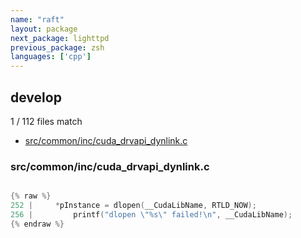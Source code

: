 ```yaml
---
name: "raft"
layout: package
next_package: lighttpd
previous_package: zsh
languages: ['cpp']
---
```

## develop
1 / 112 files match

 - [src/common/inc/cuda_drvapi_dynlink.c](#srccommoninccuda_drvapi_dynlinkc)

### src/common/inc/cuda_drvapi_dynlink.c

```cpp

{% raw %}
252 |     *pInstance = dlopen(__CudaLibName, RTLD_NOW);
256 |         printf("dlopen \"%s\" failed!\n", __CudaLibName);
{% endraw %}

```